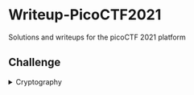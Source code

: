 # Writeup-PicoCTF2021

Solutions and writeups for the picoCTF 2021 platform

## Challenge


<details>

<summary>Cryptography</summary>

### Cryptography
| Cryptography  |
| ------------- |
| [Easy Peasy](/Cryptography/Easy%20Peasy/README.md)|
| [Mind your Ps and Qs](/Cryptography/Mind%20your%20Ps%20and%20Qs/README.md)|
| [Mod 26](/Cryptography/Mod%2026/README.md)|
| [New Caesar](/Cryptography/New%20Caesar/README.md)|

</details>